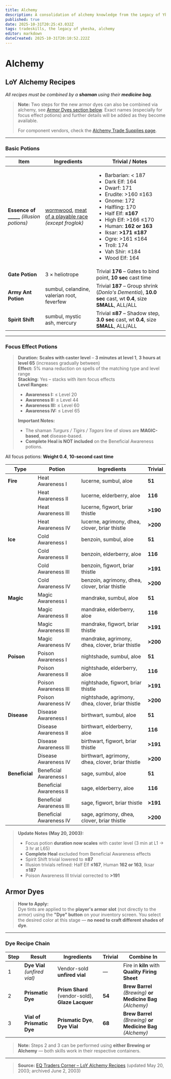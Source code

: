 ```yaml
---
title: Alchemy
description: A consolidation of alchemy knowledge from the Legacy of Ykesha expansion
published: true
date: 2025-10-31T20:25:43.032Z
tags: tradeskills, the legacy of ykesha, alchemy
editor: markdown
dateCreated: 2025-10-31T20:10:52.222Z
---
```


# Alchemy
## LoY Alchemy Recipes

*All recipes must be combined by a **shaman** using their **medicine bag**.*

> **Note:** Two steps for the new armor dyes can also be combined via alchemy, see [Armor Dyes section below](#dyes). Exact names (especially for focus effect potions) and further details will be added as they become available.
>
> For component vendors, check the [Alchemy Trade Supplies page](http://www.eqtraders.com/location/alchemy.htm).

---

### Basic Potions

| Item | Ingredients | Trivial / Notes |
|------|-------------|-----------------|
| **Essence of _____** *(illusion potions)* | [wormwood](/web/20030602114737/http://www.eqtraders.com/location/gunthak.htm), [meat of a playable race](/info/racialdrops.htm) *(except froglok)* | <ul><li>Barbarian: < 187</li><li>Dark Elf: 164</li><li>Dwarf: 171</li><li>Erudite: >160 ≤163</li><li>Gnome: 172</li><li>Halfling: 170</li><li>Half Elf: **≤167**</li><li>High Elf: >166 ≤170</li><li>Human: **162 or 163**</li><li>Iksar: **>171 ≤187**</li><li>Ogre: >161 ≤164</li><li>Troll: 174</li><li>Vah Shir: ≤184</li><li>Wood Elf: 164</li></ul> |
| **Gate Potion** | 3 × heliotrope | Trivial **176** – Gates to bind point, **10 sec** cast time |
| **Army Ant Potion** | sumbul, celandine, valerian root, feverfew | Trivial **187** – Group shrink (*Donlo's Dementia*), **10.0 sec** cast, wt **0.4**, size **SMALL**, ALL/ALL |
| **Spirit Shift** | sumbul, mystic ash, mercury | Trivial **≤87** – Shadow step, **3.0 sec** cast, wt **0.4**, size **SMALL**, ALL/ALL |

---

### Focus Effect Potions

> **Duration:** **Scales with caster level** – **3 minutes at level 1**, **3 hours at level 65** (increases gradually between)  
> **Effect:** 5% mana reduction on spells of the matching type and level range  
> **Stacking:** Yes – stacks with item focus effects  
> **Level Ranges:**  
> - **Awareness I:** ≤ Level 20  
> - **Awareness II:** ≤ Level 44  
> - **Awareness III:** ≤ Level 60  
> - **Awareness IV:** ≤ Level 65  
>  
> **Important Notes:**  
> - The shaman *Turgurs / Tigirs / Tagars* line of slows are **MAGIC-based**, **not** disease-based.  
> - **Complete Heal is NOT included** on the Beneficial Awareness potions.

All focus potions: **Weight 0.4**, **10-second cast time**

| Type | Potion | Ingredients | Trivial |
|------|--------|-------------|---------|
| **Fire** | Heat Awareness I | lucerne, sumbul, aloe | **51** |
| | Heat Awareness II | lucerne, elderberry, aloe | **116** |
| | Heat Awareness III | lucerne, figwort, briar thistle | **>190** |
| | Heat Awareness IV | lucerne, agrimony, dhea, clover, briar thistle | **>200** |
| **Ice** | Cold Awareness I | benzoin, sumbul, aloe | **51** |
| | Cold Awareness II | benzoin, elderberry, aloe | **116** |
| | Cold Awareness III | benzoin, figwort, briar thistle | **>191** |
| | Cold Awareness IV | benzoin, agrimony, dhea, clover, briar thistle | **>200** |
| **Magic** | Magic Awareness I | mandrake, sumbul, aloe | **51** |
| | Magic Awareness II | mandrake, elderberry, aloe | **116** |
| | Magic Awareness III | mandrake, figwort, briar thistle | **>191** |
| | Magic Awareness IV | mandrake, agrimony, dhea, clover, briar thistle | **>200** |
| **Poison** | Poison Awareness I | nightshade, sumbul, aloe | **51** |
| | Poison Awareness II | nightshade, elderberry, aloe | **116** |
| | Poison Awareness III | nightshade, figwort, briar thistle | **>191** |
| | Poison Awareness IV | nightshade, agrimony, dhea, clover, briar thistle | **>200** |
| **Disease** | Disease Awareness I | birthwart, sumbul, aloe | **51** |
| | Disease Awareness II | birthwart, elderberry, aloe | **116** |
| | Disease Awareness III | birthwart, figwort, briar thistle | **>191** |
| | Disease Awareness IV | birthwart, agrimony, dhea, clover, briar thistle | **>200** |
| **Beneficial** | Beneficial Awareness I | sage, sumbul, aloe | **51** |
| | Beneficial Awareness II | sage, elderberry, aloe | **116** |
| | Beneficial Awareness III | sage, figwort, briar thistle | **>191** |
| | Beneficial Awareness IV | sage, agrimony, dhea, clover, briar thistle | **>200** |

> **Update Notes (May 20, 2003):**  
> - Focus potion **duration now scales** with caster level (3 min at L1 → 3 hr at L65)  
> - **Complete Heal** excluded from Beneficial Awareness effects  
> - Spirit Shift trivial lowered to **≤87**  
> - Illusion trivials refined: Half Elf **≤167**, Human **162 or 163**, Iksar **≤187**  
> - Poison Awareness III trivial corrected to **>191**

## Armor Dyes

> **How to Apply:**  
> Dye tints are applied to the **player's armor slot** (not directly to the armor) using the **"Dye" button** on your inventory screen. You select the desired color at this stage — **no need to craft different shades of dye**.

---

### Dye Recipe Chain

| Step | Result | Ingredients | Trivial | Combine In |
|------|--------|-------------|--------|------------|
| 1 | **Dye Vial** *(unfired vial)* | Vendor-sold **unfired vial** | — | Fire in **kiln** with **Quality Firing Sheet** |
| 2 | **Prismatic Dye** | **Prism Shard** (vendor-sold), **Glaze Lacquer** | **54** | **Brew Barrel** *(Brewing)* **or** **Medicine Bag** *(Alchemy)* |
| 3 | **Vial of Prismatic Dye** | **Prismatic Dye**, **Dye Vial** | **68** | **Brew Barrel** *(Brewing)* **or** **Medicine Bag** *(Alchemy)* |

> **Note:** Steps 2 and 3 can be performed using **either Brewing or Alchemy** — both skills work in their respective containers.

---

> **Source:** [EQ Traders Corner – LoY Alchemy Recipes](https://web.archive.org/web/20030602114737/http://www.eqtraders.com/secrets/LoY_alchemy.htm) (updated May 20, 2003; archived June 2, 2003)